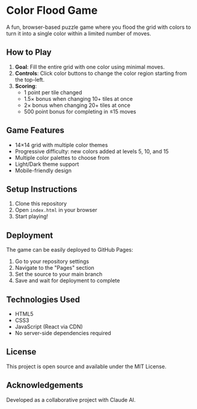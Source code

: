 # Color Flood Game

A fun, browser-based puzzle game where you flood the grid with colors to turn it into a single color within a limited number of moves.

## How to Play

1. **Goal**: Fill the entire grid with one color using minimal moves.
2. **Controls**: Click color buttons to change the color region starting from the top-left.
3. **Scoring**:
   - 1 point per tile changed
   - 1.5× bonus when changing 10+ tiles at once
   - 2× bonus when changing 20+ tiles at once
   - 500 point bonus for completing in ≤15 moves

## Game Features

- 14×14 grid with multiple color themes
- Progressive difficulty: new colors added at levels 5, 10, and 15
- Multiple color palettes to choose from
- Light/Dark theme support
- Mobile-friendly design

## Setup Instructions

1. Clone this repository
2. Open `index.html` in your browser
3. Start playing!

## Deployment

The game can be easily deployed to GitHub Pages:

1. Go to your repository settings
2. Navigate to the "Pages" section
3. Set the source to your main branch
4. Save and wait for deployment to complete

## Technologies Used

- HTML5
- CSS3
- JavaScript (React via CDN)
- No server-side dependencies required

## License

This project is open source and available under the MIT License.

## Acknowledgements

Developed as a collaborative project with Claude AI.

